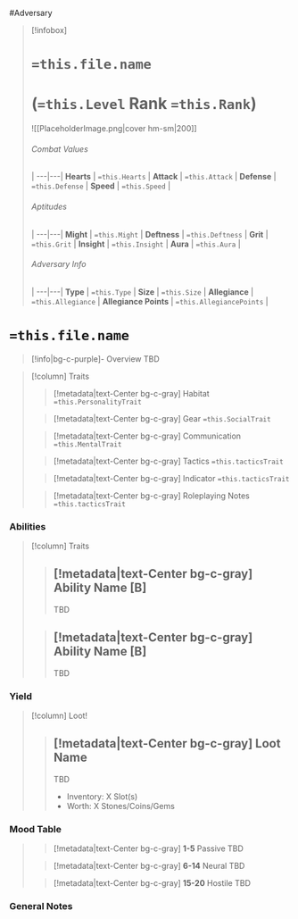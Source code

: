 #Adversary
> [!infobox]
> # `=this.file.name` 
> # (`=this.Level` Rank `=this.Rank`) 
> ![[PlaceholderImage.png|cover hm-sm|200]]
> ###### Combat Values
>  |
> ---|---|
> **Hearts** | `=this.Hearts` |
> **Attack** | `=this.Attack` |
> **Defense** | `=this.Defense` |
> **Speed** | `=this.Speed` |
> ###### Aptitudes
>  |
> ---|---|
> **Might** | `=this.Might` |
> **Deftness** | `=this.Deftness` |
> **Grit** | `=this.Grit` |
> **Insight** | `=this.Insight` |
> **Aura** | `=this.Aura` |
> ###### Adversary Info
>  |
> ---|---|
**Type** | `=this.Type` |
> **Size** | `=this.Size` |
> **Allegiance** | `=this.Allegiance` |
> **Allegiance Points** | `=this.AllegiancePoints` |

# **`=this.file.name`**
> [!info|bg-c-purple]- Overview
TBD

> [!column] Traits
>> [!metadata|text-Center bg-c-gray] Habitat
>> `=this.PersonalityTrait`
>
>> [!metadata|text-Center bg-c-gray] Gear
>> `=this.SocialTrait`
>
>> [!metadata|text-Center bg-c-gray] Communication
>> `=this.MentalTrait`
>
>> [!metadata|text-Center bg-c-gray] Tactics
>> `=this.tacticsTrait`
>
>> [!metadata|text-Center bg-c-gray] Indicator
>> `=this.tacticsTrait`
>
>> [!metadata|text-Center bg-c-gray] Roleplaying Notes
>> `=this.tacticsTrait`

### Abilities
> [!column] Traits
>> [!metadata|text-Center bg-c-gray] Ability Name [B]
>> ---
>> TBD
>
 >> [!metadata|text-Center bg-c-gray] Ability Name [B]
>> ---
>> TBD

### Yield
> [!column] Loot!
>> [!metadata|text-Center bg-c-gray] Loot Name
>> ---
>> TBD
>> - Inventory: X Slot(s)
>> - Worth: X Stones/Coins/Gems

### Mood Table
>> [!metadata|text-Center bg-c-gray] **1-5** Passive
>> TBD
>
>> [!metadata|text-Center bg-c-gray] **6-14** Neural
>> TBD
>
>> [!metadata|text-Center bg-c-gray] **15-20** Hostile
>> TBD


### General Notes
